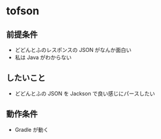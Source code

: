 # tofson

## 前提条件

* どどんとふのレスポンスの JSON がなんか面白い
* 私は Java がわからない


## したいこと

* どどんとふの JSON を Jackson で良い感じにパースしたい


## 動作条件

* Gradle が動く

